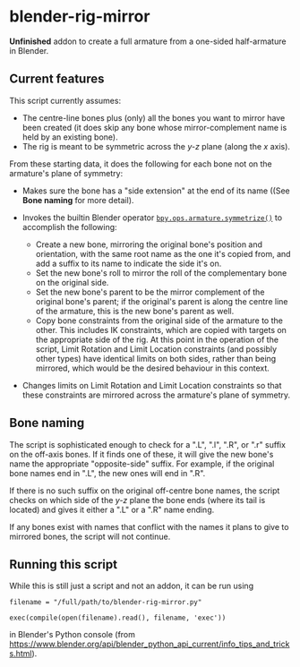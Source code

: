 # blender-rig-mirror
**Unfinished** addon to create a full armature from a one-sided half-armature in Blender.

## Current features

This script currently assumes:

* The centre-line bones plus (only) all the bones you want to mirror have been created (it does skip any bone whose mirror-complement name is held by an existing bone).
* The rig is meant to be symmetric across the *y-z* plane (along the *x* axis).

From these starting data, it does the following for each bone not on the armature's plane of symmetry:

* Makes sure the bone has a "side extension" at the end of its name ((See **Bone naming** for more detail).



* Invokes the builtin Blender operator [`bpy.ops.armature.symmetrize()`](https://www.blender.org/api/blender_python_api_current/bpy.ops.armature.html?highlight=symmetrize#bpy.ops.armature.symmetrize) to accomplish the following:
  * Create a new bone, mirroring the original bone's position and orientation, with the same root name as the one it's copied from, and add a suffix to its name to indicate the side it's on.
  * Set the new bone's roll to mirror the roll of the complementary bone on the original side.
  * Set the new bone's parent to be the mirror complement of the original bone's parent; if the original's parent is along the centre line of the armature, this is the new bone's parent as well.
  * Copy bone constraints from the original side of the armature to the other. This includes IK constraints, which are copied with targets on the appropriate side of the rig. At this point in the operation of the script, Limit Rotation and Limit Location constraints (and possibly other types) have identical limits on both sides, rather than being mirrored, which would be the desired behaviour in this context.


* Changes limits on Limit Rotation and Limit Location constraints so that these constraints are mirrored across the armature's plane of symmetry.


## Bone naming

The script is sophisticated enough to check for a ".L", ".l", ".R", or ".r" suffix on the off-axis bones. If it finds one of these, it will give the new bone's name the appropriate "opposite-side" suffix. For example, if the original bone names end in ".L", the new ones will end in ".R".

If there is no such suffix on the original off-centre bone names, the script checks on which side of the *y-z* plane the bone ends (where its tail is located) and gives it either a ".L" or a ".R" name ending.

If any bones exist with names that conflict with the names it plans to give to mirrored bones, the script will not continue.

## Running this script

While this is still just a script and not an addon, it can be run using

```
filename = "/full/path/to/blender-rig-mirror.py"
```

```
exec(compile(open(filename).read(), filename, 'exec'))
```

in Blender's Python console (from https://www.blender.org/api/blender_python_api_current/info_tips_and_tricks.html).
